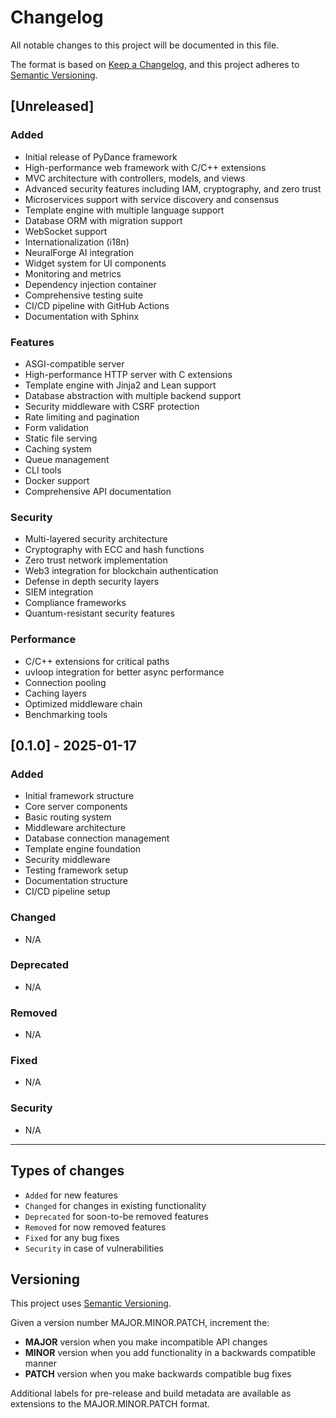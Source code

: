 # Changelog

All notable changes to this project will be documented in this file.

The format is based on [Keep a Changelog](https://keepachangelog.com/en/1.0.0/),
and this project adheres to [Semantic Versioning](https://semver.org/spec/v2.0.0.html).

## [Unreleased]

### Added
- Initial release of PyDance framework
- High-performance web framework with C/C++ extensions
- MVC architecture with controllers, models, and views
- Advanced security features including IAM, cryptography, and zero trust
- Microservices support with service discovery and consensus
- Template engine with multiple language support
- Database ORM with migration support
- WebSocket support
- Internationalization (i18n)
- NeuralForge AI integration
- Widget system for UI components
- Monitoring and metrics
- Dependency injection container
- Comprehensive testing suite
- CI/CD pipeline with GitHub Actions
- Documentation with Sphinx

### Features
- ASGI-compatible server
- High-performance HTTP server with C extensions
- Template engine with Jinja2 and Lean support
- Database abstraction with multiple backend support
- Security middleware with CSRF protection
- Rate limiting and pagination
- Form validation
- Static file serving
- Caching system
- Queue management
- CLI tools
- Docker support
- Comprehensive API documentation

### Security
- Multi-layered security architecture
- Cryptography with ECC and hash functions
- Zero trust network implementation
- Web3 integration for blockchain authentication
- Defense in depth security layers
- SIEM integration
- Compliance frameworks
- Quantum-resistant security features

### Performance
- C/C++ extensions for critical paths
- uvloop integration for better async performance
- Connection pooling
- Caching layers
- Optimized middleware chain
- Benchmarking tools

## [0.1.0] - 2025-01-17

### Added
- Initial framework structure
- Core server components
- Basic routing system
- Middleware architecture
- Database connection management
- Template engine foundation
- Security middleware
- Testing framework setup
- Documentation structure
- CI/CD pipeline setup

### Changed
- N/A

### Deprecated
- N/A

### Removed
- N/A

### Fixed
- N/A

### Security
- N/A

---

## Types of changes
- `Added` for new features
- `Changed` for changes in existing functionality
- `Deprecated` for soon-to-be removed features
- `Removed` for now removed features
- `Fixed` for any bug fixes
- `Security` in case of vulnerabilities

## Versioning
This project uses [Semantic Versioning](https://semver.org/).

Given a version number MAJOR.MINOR.PATCH, increment the:

- **MAJOR** version when you make incompatible API changes
- **MINOR** version when you add functionality in a backwards compatible manner
- **PATCH** version when you make backwards compatible bug fixes

Additional labels for pre-release and build metadata are available as extensions to the MAJOR.MINOR.PATCH format.
